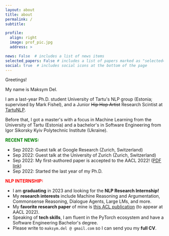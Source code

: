 ```yaml
---
layout: about
title: about
permalink: /
subtitle: 

profile:
  align: right
  image: prof_pic.jpg
  address: >

news: False  # includes a list of news items
selected_papers: False # includes a list of papers marked as "selected={true}"
social: true  # includes social icons at the bottom of the page
---
```


Greetings! 

My name is Maksym Del. 

I am a last-year Ph.D. student University of Tartu's NLP group (Estonia; supervised by Mark Fishel), and a Junior ~~Hip Hop Artist~~ Research Scintist at [TartuNLP](http://tartunlp.ai). 

Before that, I got a master's with a focus in Machine Learning from the University of Tartu (Estonia) and a bachelor's in Software Engineering from Igor Sikorsky Kyiv Polytechnic Institute (Ukraine).

<b style="color:green">RECENT NEWS:</b>
* Sep 2022: Guest talk at Google Research (Zurich, Switzerland)
* Sep 2022: Guest talk at the University of Zurich (Zurich, Switzerland)
* Sep 2022: My first-authored paper is accepted to the AACL 2022! ([PDF link](https://drive.google.com/drive/folders/1WE0bRBV5Iv6-tgGXE3c7Bx4lachFhUah?usp=sharing))
* Sep 2022: Started the last year of my Ph.D. 

<b style="color:red">NLP INTERNSHIP:</b>
* I am <b>graduating</b> in 2023 and looking for the <b>NLP Research Internship!</b> <br />
* My **research interests** include Machine Reasoning and Argumentation, Commonsense Reasoning, Dialogue Agents, Large LMs, and more. <br />
* My **favorite research paper** of mine is [this ACL publication](https://drive.google.com/drive/folders/1WE0bRBV5Iv6-tgGXE3c7Bx4lachFhUah?usp=sharing) (to appear at AACL 2022). <br />
* Speaking of **tech skills**, I am fluent in the PyTorch ecosystem and have a Software Engineering Bachelor's degree. <br />
* Please write to `maksym.del @ gmail.com` so I can send you my **full CV**. 


